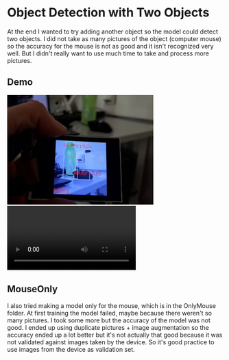 # Object Detection with Two Objects

At the end I wanted to try adding another object so the model could detect two objects. I did not take as many pictures of the object (computer mouse) so the accuracy for the mouse is not as good and it isn't recognized very well. But I didn't really want to use much time to take and process more pictures.

## Demo
![mousebottle pic](demo/objdet_mousebottle_pic.jpg)
![mousebottle vid](demo/objdet_mousebottle_vid.mp4)

## MouseOnly

I also tried making a model only for the mouse, which is in the OnlyMouse folder. At first training the model failed, maybe because there weren't so many pictures. I took some more but the accuracy of the model was not good. I ended up using duplicate pictures + image augmentation so the accuracy ended up a lot better but it's not actually that good because it was not validated against images taken by the device. So it's good practice to use images from the device as validation set.